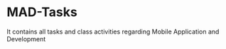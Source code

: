 # MAD-Tasks
It contains all tasks and class activities regarding Mobile Application and Development
